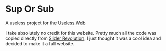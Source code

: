 # Sup Or Sub
A useless project for the <a href="https://theuselessweb.com/"> Useless Web</a>

I take absolutely no credit for this website. Pretty much all the code was copied directly from <a href="https://www.sliderrevolution.com/resources/css-toggle-switch/">Slider Revolution</a>. I just thought it was a cool idea and decided to make it a full website. 
 
